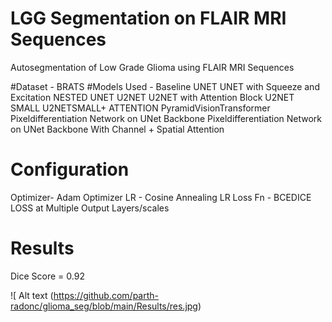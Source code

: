 # LGG Segmentation on FLAIR MRI Sequences
Autosegmentation of Low Grade Glioma using FLAIR MRI Sequences

#Dataset - BRATS
#Models Used -
Baseline UNET
UNET with Squeeze and Excitation
NESTED UNET
U2NET
U2NET with Attention Block
U2NET SMALL
U2NETSMALL+ ATTENTION
PyramidVisionTransformer
Pixeldifferentiation Network on UNet Backbone
Pixeldifferentiation Network on UNet Backbone With Channel + Spatial Attention

# Configuration
Optimizer- Adam Optimizer
LR - Cosine Annealing LR
Loss Fn - BCEDICE LOSS at Multiple Output Layers/scales

# Results
Dice Score = 0.92

![ Alt text (https://github.com/parth-radonc/glioma_seg/blob/main/Results/res.jpg) 
